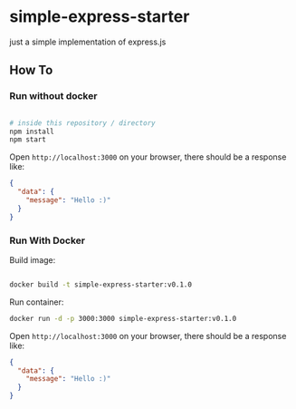 # simple-express-starter
just a simple implementation of express.js

## How To

### Run without docker

```bash

# inside this repository / directory
npm install
npm start
````

Open `http://localhost:3000` on your browser, there should be a response like:

```json
{
  "data": {
    "message": "Hello :)"
  }
}
```

### Run With Docker

Build image:
```bash

docker build -t simple-express-starter:v0.1.0
````

Run container:
```bash
docker run -d -p 3000:3000 simple-express-starter:v0.1.0
````

Open `http://localhost:3000` on your browser, there should be a response like:

```json
{
  "data": {
    "message": "Hello :)"
  }
}
```
